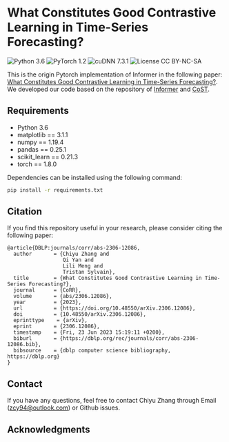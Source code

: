 # What Constitutes Good Contrastive Learning in Time-Series Forecasting?
![Python 3.6](https://img.shields.io/badge/python-3.6-green.svg?style=plastic)
![PyTorch 1.2](https://img.shields.io/badge/PyTorch%20-%23EE4C2C.svg?style=plastic)
![cuDNN 7.3.1](https://img.shields.io/badge/cudnn-7.3.1-green.svg?style=plastic)
![License CC BY-NC-SA](https://img.shields.io/badge/license-CC_BY--NC--SA--green.svg?style=plastic)

This is the origin Pytorch implementation of Informer in the following paper: 
[What Constitutes Good Contrastive Learning in Time-Series Forecasting?](https://arxiv.org/abs/2306.12086). We developed our code based on the repository of [Informer](https://github.com/zhouhaoyi/Informer2020) and [CoST](https://github.com/salesforce/CoST). 

## Requirements 

- Python 3.6
- matplotlib == 3.1.1
- numpy == 1.19.4
- pandas == 0.25.1
- scikit_learn == 0.21.3
- torch == 1.8.0

Dependencies can be installed using the following command:
```bash
pip install -r requirements.txt
```

## <span id="citelink">Citation</span>
If you find this repository useful in your research, please consider citing the following paper:

```
@article{DBLP:journals/corr/abs-2306-12086,
  author       = {Chiyu Zhang and
                  Qi Yan and
                  Lili Meng and
                  Tristan Sylvain},
  title        = {What Constitutes Good Contrastive Learning in Time-Series Forecasting?},
  journal      = {CoRR},
  volume       = {abs/2306.12086},
  year         = {2023},
  url          = {https://doi.org/10.48550/arXiv.2306.12086},
  doi          = {10.48550/arXiv.2306.12086},
  eprinttype    = {arXiv},
  eprint       = {2306.12086},
  timestamp    = {Fri, 23 Jun 2023 15:19:11 +0200},
  biburl       = {https://dblp.org/rec/journals/corr/abs-2306-12086.bib},
  bibsource    = {dblp computer science bibliography, https://dblp.org}
}
```

## Contact
If you have any questions, feel free to contact Chiyu Zhang through Email (zcy94@outlook.com) or Github issues. 
## Acknowledgments

